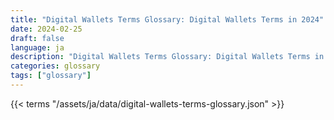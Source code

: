 ```yaml
---
title: "Digital Wallets Terms Glossary: Digital Wallets Terms in 2024"  
date: 2024-02-25
draft: false
language: ja
description: "Digital Wallets Terms Glossary: Digital Wallets Terms in 2024 | Digital Wallets Terms Glossary"
categories: glossary
tags: ["glossary"]
---
```


{{< terms "/assets/ja/data/digital-wallets-terms-glossary.json" >}}